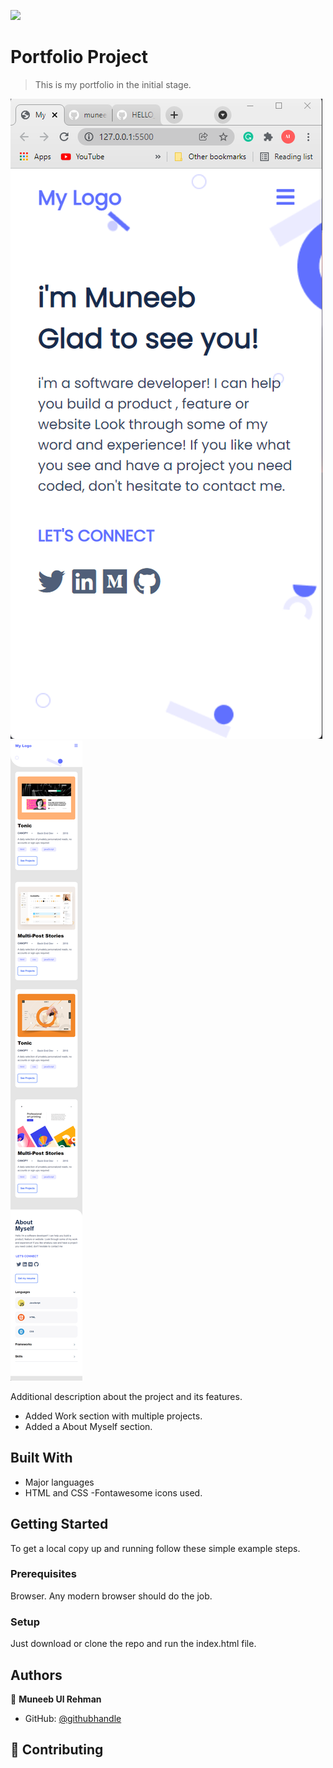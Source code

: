 ![](https://img.shields.io/badge/Microverse-blueviolet)

# Portfolio Project

> This is my portfolio in the initial stage.

![screenshot](./screenshot.png)
![screenshot](./screenshot2.png)

Additional description about the project and its features.
- Added Work section with multiple projects.
- Added a About Myself section.

## Built With

- Major languages
- HTML and CSS
-Fontawesome icons used.

## Getting Started

To get a local copy up and running follow these simple example steps.

### Prerequisites
Browser. Any modern browser should do the job.

### Setup
Just download or clone the repo and run the index.html file.


## Authors

👤 **Muneeb Ul Rehman**

- GitHub: [@githubhandle](https://github.com/muneebulrehman)

## 🤝 Contributing
